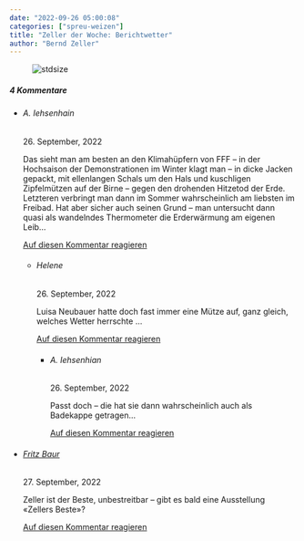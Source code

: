 ```yaml
---
date: "2022-09-26 05:00:08"
categories: ["spreu-weizen"]
title: "Zeller der Woche: Berichtwetter"
author: "Bernd Zeller"
---
```



<figure>
<img src="https://www.publicomag.com/wp-content/uploads/2022/09/Berichtwetter-1320x921.jpg" alt=stdsize>
</figure>


<!--more-->
<h5 class="comments-h">
4 Kommentare </h5>
<ul class="commentlist">
<li class="comment even thread-even depth-1 clearfix" id="li-comment-118715">
<h6 class="author">A. Iehsenhain</h6> <span class="date">26. September, 2022</span>



Das sieht man am besten an den Klimahüpfern von FFF &#8211; in der Hochsaison der Demonstrationen im Winter klagt man &#8211; in dicke Jacken gepackt, mit ellenlangen Schals um den Hals und kuschligen Zipfelmützen auf der Birne &#8211; gegen den drohenden Hitzetod der Erde. Letzteren verbringt man dann im Sommer wahrscheinlich am liebsten im Freibad. Hat aber sicher auch seinen Grund &#8211; man untersucht dann quasi als wandelndes Thermometer die Erderwärmung am eigenen Leib&#8230;

<a rel="nofollow" class="comment-reply-link" href="#comment-118715" data-commentid="118715" data-postid="16167" data-belowelement="comment-118715" data-respondelement="respond" data-replyto="Antworte auf A. Iehsenhain" aria-label="Antworte auf A. Iehsenhain">Auf diesen Kommentar reagieren</a> 


<ul class="children">
<li class="comment odd alt depth-2 clearfix" id="li-comment-118719">
<h6 class="author">Helene</h6> <span class="date">26. September, 2022</span>



Luisa Neubauer hatte doch fast immer eine Mütze auf, ganz gleich, welches Wetter herrschte &#8230;

<a rel="nofollow" class="comment-reply-link" href="#comment-118719" data-commentid="118719" data-postid="16167" data-belowelement="comment-118719" data-respondelement="respond" data-replyto="Antworte auf Helene" aria-label="Antworte auf Helene">Auf diesen Kommentar reagieren</a> 


<ul class="children">
<li class="comment even depth-3 clearfix" id="li-comment-118720">
<h6 class="author">A. Iehsenhian</h6> <span class="date">26. September, 2022</span>



Passt doch &#8211; die hat sie dann wahrscheinlich auch als Badekappe getragen&#8230;

<a rel="nofollow" class="comment-reply-link" href="#comment-118720" data-commentid="118720" data-postid="16167" data-belowelement="comment-118720" data-respondelement="respond" data-replyto="Antworte auf A. Iehsenhian" aria-label="Antworte auf A. Iehsenhian">Auf diesen Kommentar reagieren</a> 


</li>
</ul>
</li>
</ul>
</li>
<li class="comment odd alt thread-odd thread-alt depth-1 clearfix" id="li-comment-118723">
<h6 class="author"><a href="http://-" class="url" rel="ugc external nofollow">Fritz Baur</a></h6> <span class="date">27. September, 2022</span>



Zeller ist der Beste, unbestreitbar &#8211; gibt es bald eine Ausstellung «Zellers Beste»?

<a rel="nofollow" class="comment-reply-link" href="#comment-118723" data-commentid="118723" data-postid="16167" data-belowelement="comment-118723" data-respondelement="respond" data-replyto="Antworte auf Fritz Baur" aria-label="Antworte auf Fritz Baur">Auf diesen Kommentar reagieren</a> 


</li>
</ul>
